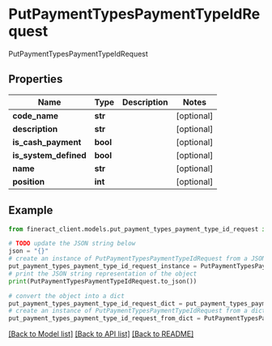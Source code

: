 # PutPaymentTypesPaymentTypeIdRequest

PutPaymentTypesPaymentTypeIdRequest

## Properties

Name | Type | Description | Notes
------------ | ------------- | ------------- | -------------
**code_name** | **str** |  | [optional] 
**description** | **str** |  | [optional] 
**is_cash_payment** | **bool** |  | [optional] 
**is_system_defined** | **bool** |  | [optional] 
**name** | **str** |  | [optional] 
**position** | **int** |  | [optional] 

## Example

```python
from fineract_client.models.put_payment_types_payment_type_id_request import PutPaymentTypesPaymentTypeIdRequest

# TODO update the JSON string below
json = "{}"
# create an instance of PutPaymentTypesPaymentTypeIdRequest from a JSON string
put_payment_types_payment_type_id_request_instance = PutPaymentTypesPaymentTypeIdRequest.from_json(json)
# print the JSON string representation of the object
print(PutPaymentTypesPaymentTypeIdRequest.to_json())

# convert the object into a dict
put_payment_types_payment_type_id_request_dict = put_payment_types_payment_type_id_request_instance.to_dict()
# create an instance of PutPaymentTypesPaymentTypeIdRequest from a dict
put_payment_types_payment_type_id_request_from_dict = PutPaymentTypesPaymentTypeIdRequest.from_dict(put_payment_types_payment_type_id_request_dict)
```
[[Back to Model list]](../README.md#documentation-for-models) [[Back to API list]](../README.md#documentation-for-api-endpoints) [[Back to README]](../README.md)


